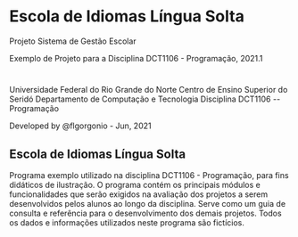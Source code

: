 # Escola de Idiomas Língua Solta
Projeto Sistema de Gestão Escolar 

Exemplo de Projeto para a Disciplina DCT1106 - Programação, 2021.1

#

Universidade Federal do Rio Grande do Norte 
Centro de Ensino Superior do Seridó 
Departamento de Computação e Tecnologia 
Disciplina DCT1106 -- Programação 


Developed by @flgorgonio - Jun, 2021

## Escola de Idiomas Língua Solta

Programa exemplo utilizado na disciplina DCT1106 - Programação, para fins didáticos de ilustração. O programa contém os principais módulos e funcionalidades que serão exigidos na avaliação dos projetos a serem desenvolvidos pelos alunos ao longo da disciplina. Serve como um guia de consulta e referência para o desenvolvimento dos demais projetos. Todos os dados e informações utilizados neste programa são fictícios.
